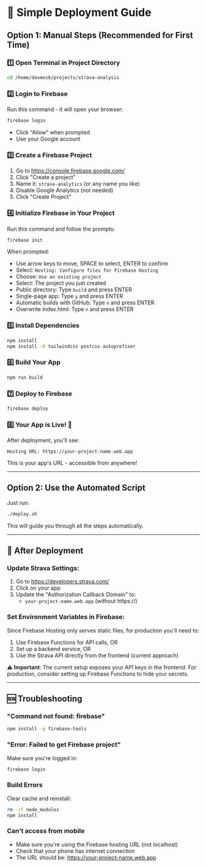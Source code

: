 # 🚀 Simple Deployment Guide

## Option 1: Manual Steps (Recommended for First Time)

### 1️⃣ Open Terminal in Project Directory
```bash
cd /home/davmosk/projects/strava-analysis
```

### 2️⃣ Login to Firebase
Run this command - it will open your browser:
```bash
firebase login
```
- Click "Allow" when prompted
- Use your Google account

### 3️⃣ Create a Firebase Project
1. Go to https://console.firebase.google.com/
2. Click "Create a project"
3. Name it: `strava-analytics` (or any name you like)
4. Disable Google Analytics (not needed)
5. Click "Create Project"

### 4️⃣ Initialize Firebase in Your Project
Run this command and follow the prompts:
```bash
firebase init
```

When prompted:
- Use arrow keys to move, SPACE to select, ENTER to confirm
- Select: `Hosting: Configure files for Firebase Hosting`
- Choose: `Use an existing project`
- Select: The project you just created
- Public directory: Type `build` and press ENTER
- Single-page app: Type `y` and press ENTER
- Automatic builds with GitHub: Type `n` and press ENTER
- Overwrite index.html: Type `n` and press ENTER

### 5️⃣ Install Dependencies
```bash
npm install
npm install -D tailwindcss postcss autoprefixer
```

### 6️⃣ Build Your App
```bash
npm run build
```

### 7️⃣ Deploy to Firebase
```bash
firebase deploy
```

### 8️⃣ Your App is Live! 🎉
After deployment, you'll see:
```
Hosting URL: https://your-project-name.web.app
```
This is your app's URL - accessible from anywhere!

---

## Option 2: Use the Automated Script

Just run:
```bash
./deploy.sh
```

This will guide you through all the steps automatically.

---

## 📱 After Deployment

### Update Strava Settings:
1. Go to https://developers.strava.com/
2. Click on your app
3. Update the "Authorization Callback Domain" to:
   - `your-project-name.web.app` (without https://)

### Set Environment Variables in Firebase:
Since Firebase Hosting only serves static files, for production you'll need to:
1. Use Firebase Functions for API calls, OR
2. Set up a backend service, OR
3. Use the Strava API directly from the frontend (current approach)

⚠️ **Important**: The current setup exposes your API keys in the frontend. For production, consider setting up Firebase Functions to hide your secrets.

---

## 🆘 Troubleshooting

### "Command not found: firebase"
```bash
npm install -g firebase-tools
```

### "Error: Failed to get Firebase project"
Make sure you're logged in:
```bash
firebase login
```

### Build Errors
Clear cache and reinstall:
```bash
rm -rf node_modules
npm install
```

### Can't access from mobile
- Make sure you're using the Firebase hosting URL (not localhost)
- Check that your phone has internet connection
- The URL should be: https://your-project-name.web.app